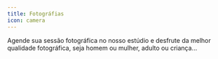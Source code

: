 ```yaml
---
title: Fotográfias
icon: camera
---
```


Agende sua sessão fotográfica no nosso estúdio e desfrute da melhor qualidade fotográfica, seja homem ou mulher, adulto ou criança... 
